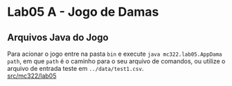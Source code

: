 # Lab05 A - Jogo de Damas

## Arquivos Java do Jogo
Para acionar o jogo entre na pasta `bin` e execute `java mc322.lab05.AppDama path`, em
que `path` é o caminho para o seu arquivo de comandos, ou utilize o arquivo de entrada teste em `../data/test1.csv`.  
[src/mc322/lab05](src/mc322/lab05)
